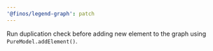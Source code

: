 ```yaml
---
'@finos/legend-graph': patch
---
```


Run duplication check before adding new element to the graph using `PureModel.addElement()`.
